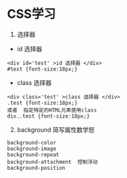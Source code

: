 # CSS学习
1. 选择器
+ id 选择器
```
<div id='test' >id 选择器 </div>
#test {font-size:18px;}
```
+ class 选择器
```
<div class='test' >class 选择器 </div>
.test {font-size:18px;}
或者  指定特定的HTML元素使用class
div..test {font-size:18px;}
```
2. background 简写属性数学怒
```
background-color  
background-image
background-repeat
background-attachment  控制浮动
background-position
```